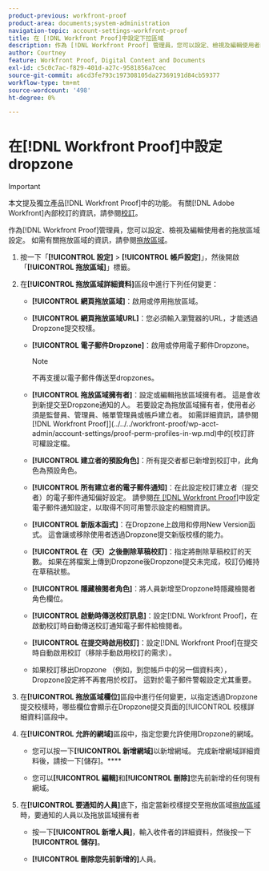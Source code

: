 ```yaml
---
product-previous: workfront-proof
product-area: documents;system-administration
navigation-topic: account-settings-workfront-proof
title: 在 [!DNL Workfront Proof]中設定下拉區域
description: 作為 [!DNL Workfront Proof] 管理員，您可以設定、檢視及編輯使用者的拖放區域設定。 如需拖放區域的詳細資訊，請參閱拖放區域。
author: Courtney
feature: Workfront Proof, Digital Content and Documents
exl-id: c5c0c7ac-f829-401d-a27c-9581856a7cec
source-git-commit: a6cd3fe793c197308105da27369191d84cb59377
workflow-type: tm+mt
source-wordcount: '498'
ht-degree: 0%

---
```


# 在[!DNL Workfront Proof]中設定dropzone

>[!IMPORTANT]
>
>本文提及獨立產品[!DNL Workfront Proof]中的功能。 有關[!DNL Adobe Workfront]內部校訂的資訊，請參閱[校訂](../../../review-and-approve-work/proofing/proofing.md)。

作為[!DNL Workfront Proof]管理員，您可以設定、檢視及編輯使用者的拖放區域設定。 如需有關拖放區域的資訊，請參閱[拖放區域](../../../workfront-proof/wp-work-proofsfiles/create-proofs-and-files/dropzone.md)。

1. 按一下「**[!UICONTROL 設定]** > **[!UICONTROL 帳戶設定]**」，然後開啟「**[!UICONTROL 拖放區域]**」標籤。

1. 在&#x200B;**[!UICONTROL 拖放區域詳細資料]**&#x200B;區段中進行下列任何變更：

   * **[!UICONTROL 網頁拖放區域]**：啟用或停用拖放區域。
   * **[!UICONTROL 網頁拖放區域URL]**：您必須輸入瀏覽器的URL，才能透過Dropzone提交校樣。
   * **[!UICONTROL 電子郵件Dropzone]**：啟用或停用電子郵件Dropzone。

     >[!NOTE]
     >
     >不再支援以電子郵件傳送至dropzones。

   * **[!UICONTROL 拖放區域擁有者]**：設定或編輯拖放區域擁有者。 這是會收到新提交至Dropzone通知的人。 若要設定為拖放區域擁有者，使用者必須是監督員、管理員、帳單管理員或帳戶建立者。 如需詳細資訊，請參閱 [!DNL Workfront Proof]](../../../workfront-proof/wp-acct-admin/account-settings/proof-perm-profiles-in-wp.md)中的[校訂許可權設定檔。

   * **[!UICONTROL 建立者的預設角色]**：所有提交者都已新增到校訂中，此角色為預設角色。
   * **[!UICONTROL 所有建立者的電子郵件通知]**：在此設定校訂建立者（提交者）的電子郵件通知偏好設定。 請參閱[在 [!DNL Workfront Proof]](../../../workfront-proof/wp-emailsntfctns/email-alerts/config-email-notification-settings-wp.md)中設定電子郵件通知設定，以取得不同可用警示設定的相關資訊。

   * **[!UICONTROL 新版本函式]**：在Dropzone上啟用和停用New Version函式。 這會讓或移除使用者透過Dropzone提交新版校樣的能力。
   * **[!UICONTROL 在（天）之後刪除草稿校訂]**：指定將刪除草稿校訂的天數。 如果在將檔案上傳到Dropzone後Dropzone提交未完成，校訂仍維持在草稿狀態。
   * **[!UICONTROL 隱藏檢閱者角色]**：將人員新增至Dropzone時隱藏檢閱者角色欄位。
   * **[!UICONTROL 啟動時傳送校訂訊息]**：設定[!DNL Workfront Proof]，在啟動校訂時自動傳送校訂通知電子郵件給檢閱者。
   * **[!UICONTROL 在提交時啟用校訂]**：設定[!DNL Workfront Proof]在提交時自動啟用校訂（移除手動啟用校訂的需求）。

   * 如果校訂移出Dropzone （例如，到您帳戶中的另一個資料夾），Dropzone設定將不再套用於校訂。 這對於電子郵件警報設定尤其重要。

1. 在&#x200B;**[!UICONTROL 拖放區域欄位]**&#x200B;區段中進行任何變更，以指定透過Dropzone提交校樣時，哪些欄位會顯示在Dropzone提交頁面的[!UICONTROL 校樣詳細資料]區段中。
1. 在&#x200B;**[!UICONTROL 允許的網域]**&#x200B;區段中，指定您要允許使用Dropzone的網域。

   * 您可以按一下&#x200B;**[!UICONTROL 新增網域]**&#x200B;以新增網域。 完成新增網域詳細資料後，請按一下[儲存]。****

   * 您可以&#x200B;**[!UICONTROL 編輯]**&#x200B;和&#x200B;**[!UICONTROL 刪除]**&#x200B;您先前新增的任何現有網域。

1. 在&#x200B;**[!UICONTROL 要通知的人員]**&#x200B;底下，指定當新校樣提交至拖放區域[拖放區域](../../../workfront-proof/wp-work-proofsfiles/create-proofs-and-files/dropzone.md)時，要通知的人員以及拖放區域擁有者

   * 按一下&#x200B;**[!UICONTROL 新增人員]**，輸入收件者的詳細資料，然後按一下&#x200B;**[!UICONTROL 儲存]**。

   * **[!UICONTROL 刪除您先前新增的]**&#x200B;人員。
